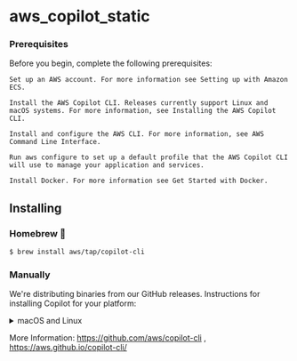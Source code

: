 # aws_copilot_static

### Prerequisites

Before you begin, complete the following prerequisites:

    Set up an AWS account. For more information see Setting up with Amazon ECS.

    Install the AWS Copilot CLI. Releases currently support Linux and macOS systems. For more information, see Installing the AWS Copilot CLI.

    Install and configure the AWS CLI. For more information, see AWS Command Line Interface.

    Run aws configure to set up a default profile that the AWS Copilot CLI will use to manage your application and services.

    Install Docker. For more information see Get Started with Docker. 

## Installing

### Homebrew 🍻

```sh
$ brew install aws/tap/copilot-cli
```

### Manually 
We're distributing binaries from our GitHub releases. Instructions for installing Copilot for your platform:

<details>
  <summary>macOS and Linux</summary>


| Platform | Command to install |
|---------|---------
| macOS | `curl -Lo /usr/local/bin/copilot https://github.com/aws/copilot-cli/releases/download/v0.X.0/copilot-darwin-v0.X.0 && chmod +x /usr/local/bin/copilot && copilot --help` |
| Linux | `curl -Lo /usr/local/bin/copilot https://github.com/aws/copilot-cli/releases/download/v0.X.0/copilot-linux-v0.X.0 && chmod +x /usr/local/bin/copilot && copilot --help` |

</details>

More Information: https://github.com/aws/copilot-cli , https://aws.github.io/copilot-cli/
